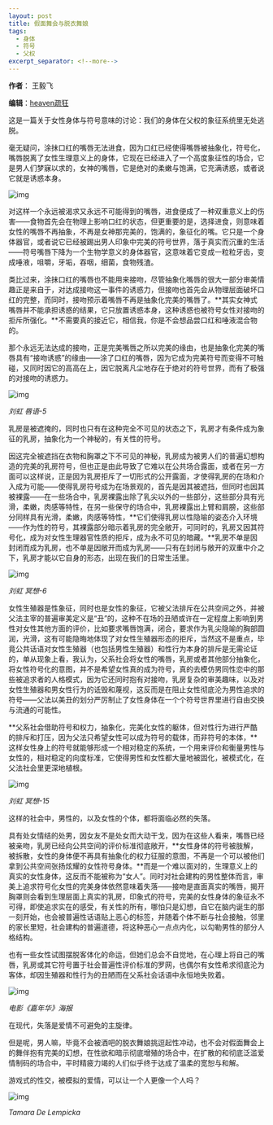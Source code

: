 ```yaml
---
layout: post
title: 假面舞会与脱衣舞娘
tags:
  - 身体
  - 符号
  - 父权
excerpt_separator: <!--more-->
---
```


**作者**： 王毅飞

**编辑**：[heaven疏狂](https://www.zhihu.com/people/heavenshu-kuang)

这是一篇关于女性身体与符号意味的讨论：我们的身体在父权的象征系统里无处逃脱。

毫无疑问，涂抹口红的嘴唇无法进食，因为口红已经使得嘴唇被抽象化，符号化，嘴唇脱离了女性生理意义上的身体，它现在已经进入了一个高度象征性的场合，它是男人们梦寐以求的，女神的嘴唇，它是绝对的柔嫩与饱满，它充满诱惑，或者说它就是诱惑本身。 

<!--more-->

<img class="img-fluid" src="../images/假面/v2-667ff1408c11f889fd0ccdfcdad72329_hd.jpg" alt="img">
  
对这样一个永远被渴求又永远不可能得到的嘴唇，进食便成了一种双重意义上的伤害——食物首先会在物理上影响口红的状态，但更重要的是，选择进食，则意味着女性的嘴唇不再抽象，不再是女神那完美的，饱满的，象征化的嘴。它只是一个身体器官，或者说它已经被踢出男人印象中完美的符号世界，落于真实而沉重的生活——符号嘴唇下降为一个生物学意义的身体器官，这意味着它变成一粒粒牙齿，变成唾液，咀嚼，牙垢，吞咽，细菌，食物残渣。

类比过来，涂抹口红的嘴唇也不能用来接吻，尽管抽象化嘴唇的很大一部分审美情趣正是来自于，对达成接吻这一事件的诱惑力，但接吻也首先会从物理层面破坏口红的完整，而同时，接吻预示着嘴唇不再是抽象化完美的嘴唇了。**其实女神式嘴唇并不能承担诱惑的结果，它只放置诱惑本身，这种诱惑也被符号女性对接吻的拒斥所强化。**不需要真的接近它，相信我，你是不会想品尝口红和唾液混合物的。
  
那个永远无法达成的接吻，正是完美嘴唇之所以完美的缘由，也是抽象化完美的嘴唇具有“接吻诱惑”的缘由——涂了口红的嘴唇，因为它成为完美符号而变得不可触碰，又同时因它的高高在上，因它脱离凡尘地存在于绝对的符号世界，而有了极强的对接吻的诱惑力。
  
<img class="img-fluid" src="../images/假面/d4a69ba95821a454bc8976c01c2b2955-sz_52296.jpg" alt="img">

*刘虹 唇语-5*

乳房是被遮掩的，同时也只有在这种完全不可见的状态之下，乳房才有条件成为象征的乳房，抽象化为一个神秘的，有关性的符号。

因这完全被遮挡在衣物和胸罩之下不可见的神秘，乳房成为被男人们的普遍幻想构造的完美的乳房符号，但也正是由此导致了它难以在公共场合露面，或者在另一方面可以这样说，正是因为乳房拒斥了一切形式的公开露面，才使得乳房的在场和介入成为可能——使得乳房符号成为在场景观的，首先是因其被遮挡，但同时也因其被裸露——在一些场合中，乳房裸露出除了乳尖以外的一些部分，这些部分具有光滑，柔嫩，肉感等特性，在另一些保守的场合中，乳房裸露出上臂和肩膀，这些部分同样具有光滑，柔嫩，肉感等特性，**它们使得乳房以性隐喻的姿态介入环境——作为性的符号，其裸露部分暗示着乳房的完全敞开，可同时的，乳房又因其符号化，成为对女性生理器官性质的拒斥，成为永不可见的暗藏。**乳房不单是因封闭而成为乳房，也不单是因敞开而成为乳房——只有在封闭与敞开的双重中介之下，乳房才能以它自身的形态，出现在我们的日常生活里。

<img class="img-fluid" src="../images/假面/6c6f91947ef386f63317f6cfe8cbfcb4-sz_90955.jpg" alt="img">

*刘虹 冥想-6*

女性生殖器是性象征，同时也是女性的象征，它被父法排斥在公共空间之外，并被父法主宰的普遍审美定义是“丑”的，这种不在场的丑陋或许在一定程度上影响到男性对女性其他方面的评价，比如要求嘴唇饱满，闭合，要求作为乳尖隐喻的胸部圆润，光滑，这有可能隐晦地体现了对女性生殖器形态的拒斥，当然这不是重点，毕竟公共话语对女性生殖器（也包括男性生殖器）和性行为本身的排斥是无需论证的，单从现象上看，我认为，父系社会将女性的嘴唇，乳房或者其他部分抽象化，将女性符号化的意图，并不是希望女性真的成为符号，真的去模仿男同性恋中的那些被追求者的人格模式，因为它还同时抱有对接吻，乳房复杂的审美趣味，以及对女性生殖器和男女性行为的诋毁和蔑视，这反而是在阻止女性彻底沦为男性追求的符号——父法以美丑的划分严厉制止了女性身体在一个个符号世界里进行自由交换与流通的可能性。

**父系社会借助符号和权力，抽象化，完美化女性的躯体，但对性行为进行严酷的排斥和打压，因为父法只希望女性可以成为符号的载体，而非符号的本体，**这样女性身上的符号就能够形成一个相对稳定的系统，一个用来评价和衡量男性与女性的，相对稳定的向度标准，它使得男性和女性都大量地被固化，被模式化，在父法社会里更深地植根。

<img class="img-fluid" src="../images/假面/94bc72f09fc79ebf1bf34ffab7809c18-sz_78395.jpg" alt="img">

*刘虹 冥想-15*

这样的社会中，男性的，以及女性的个体，都将面临必然的失落。
  
具有处女情结的处男，因女友不是处女而大动干戈，因为在这些人看来，嘴唇已经被亲吻，乳房已经向公共空间的评价标准彻底敞开，**女性身体的符号被肢解，被拆散，女性的身体便不再具有抽象化的权力征服的意图，不再是一个可以被他们拿到公共空间张扬炫耀的女性符号身体。**而是一个难以面对的，生理意义上的真实的女性身体，这反而不能被称为“女人”。同时对社会建构的男性整体而言，审美上追求符号化女性的完美身体依然意味着失落——接吻是直面真实的嘴唇，揭开胸罩则会看到生理层面上真实的乳房，印象式的符号，完美的女性身体的象征永不可得，即使追求实在的感受，有关性的所有，哪怕只是幻想，自它在脑内诞生的那一刻开始，也会被普遍性话语贴上恶心的标签，并随着个体不断与社会接触，邻里的家长里短，社会建构的普遍道德，将这种恶心一点点内化，以勾勒男性的部分人格结构。

也有一些女性试图摆脱客体化的命运，但她们总会不自觉地，在心理上将自己的嘴唇，乳房或其它符号置于社会普遍性评价标准的罗网，也偶尔有女性希求彻底沦为客体，却因生殖器和性行为的丑陋而在父系社会话语中永恒地失败着。  

<img class="img-fluid" src="../images/假面/759b478f2f93805359911bc7b5a99262-sz_380103.jpg" alt="img">

*电影《嘉年华》海报*

在现代，失落是爱情不可避免的主旋律。

但是呢，男人嘛，毕竟不会被酒吧的脱衣舞娘挑逗起性冲动，也不会对假面舞会上的舞伴抱有完美的幻想，在性欲和暗示彻底增殖的场合中，在扩散的和彻底泛滥爱情制码的场合中，平时精疲力竭的人们似乎终于达成了温柔的宽恕与和解。
  
游戏式的性交，被模拟的爱情，可以让一个人更像一个人吗？

<img class="img-fluid" src="../images/假面/fed30981739865e5d955498430d4ef35-sz_114335.jpg" alt="img">

*Tamara De Lempicka*